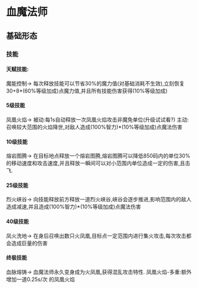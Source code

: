 # 血魔法师
## 基础形态
### 技能

#### 天赋技能:
魔能控制->
每次释放技能可以节省30%的魔力值(对基础消耗不生效),立刻恢复30+8*(60%等级加成)点魔力值,并且所有技能伤害获得(10%等级加成)

#### 5级技能
凤凰火焰->
被动:每1s自动释放一次凤凰火焰攻击非魔免单位(升级试试看?)
主动:召唤较大范围的火焰降世,对敌人造成(100%智力)*(10%等级加成)点魔法伤害

#### 10级技能
熔岩图腾->
在目标地点释放一个熔岩图腾,熔岩图腾可以降低850码内的单位30%的移动速度和攻击速度,并且释放一瞬间可以对小范围内单位造成一定的伤害,且击飞.

#### 25级技能
烈火峡谷->
向技能释放前方释放一道烈火峡谷,峡谷会逐步推进,影响范围内的敌人造成减速,并且造成(100%智力)*(10%等级加成)点魔法伤害

#### 40级技能
凤火洗地->
在身后召唤出数只火凤凰,目标点一定范围内进行集火攻击,每次攻击都会造成巨量的伤害

#### 终极技能
血脉熔铸->
血魔法师永久变身成为火凤凰,获得混乱攻击特性.
凤凰火焰-多重:额外增加一道0.25s/次 的凤凰火焰